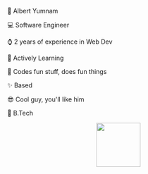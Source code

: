 <p>🐸 Albert Yumnam</p>
<p>💻 Software Engineer</p>
<p>⌚ 2 years of experience in Web Dev</p>
<p>📖 Actively Learning</p>
<p>💖 Codes fun stuff, does fun things</p>
<p>✨ Based</p>
<p>😎 Cool guy, you'll like him</p>
<p>📜 B.Tech </p>
<div id="header" align="center">
  <img src="https://media.giphy.com/media/M9gbBd9nbDrOTu1Mqx/giphy.gif" width="100"/>
</div>

<script src="https://unpkg.com/@lottiefiles/lottie-player@latest/dist/lottie-player.js"></script>
<lottie-player src="https://assets5.lottiefiles.com/datafiles/zc3XRzudyWE36ZBJr7PIkkqq0PFIrIBgp4ojqShI/newAnimation.json"  background="transparent"  speed="1"  style="width: 300px; height: 300px;"  loop controls autoplay></lottie-player>
